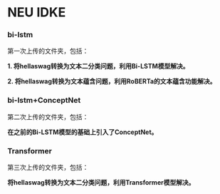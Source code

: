 # NEU IDKE

### bi-lstm

第一次上传的文件夹，包括：

**1. 将hellaswag转换为文本二分类问题，利用Bi-LSTM模型解决。**

**2. 将hellaswag转换为文本蕴含问题，利用RoBERTa的文本蕴含功能解决。**

### bi-lstm+ConceptNet

第二次上传的文件夹，包括：

**在之前的Bi-LSTM模型的基础上引入了ConceptNet。**

### Transformer

第三次上传的文件夹，包括：

**将hellaswag转换为文本二分类问题，利用Transformer模型解决。**